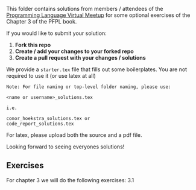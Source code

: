 This folder contains solutions from members / attendees of the [Programming Language Virtual Meetup](https://www.meetup.com/Programming-Languages-Toronto-Meetup/) for some optional exercises of the Chapter 3 of the PFPL book.

If you would like to submit your solution:

1. **Fork this repo**
2. **Create / add your changes to your forked repo**
3. **Create a pull request with your changes / solutions**

We provide a `starter.tex` file that fills out some boilerplates.
You are not required to use it (or use latex at all)

```
Note: For file naming or top-level folder naming, please use:

<name or username>_solutions.tex

i.e.

conor_hoekstra_solutions.tex or
code_report_solutions.tex
```

For latex, please upload both the source and a pdf file.

Looking forward to seeing everyones solutions!

## Exercises
For chapter 3 we will do the following exercises: 3.1